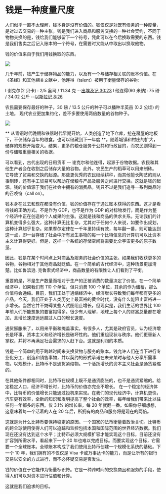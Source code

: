 # 钱是一种度量尺度

人们似乎一直不太理解，钱本身是没有价值的。钱仅仅是对既有债务的一种度量，是对过去交易的一种主张。钱是我们进入商品和服务交换的一种社会契约，不同于物物交换的是，钱给我们能够留下一个符号，凭此可以在今后换取需要的东西。钱是我们售卖之后记入账本的一个符号，在需要时又能从中取出以换取他物。

钱的价值来自于我们用钱换取的东西。

![](https://wx1.sinaimg.cn/large/69703d7fgy1g31twmdiwlj20yi0pqe81.jpg)

几千年前，钱产生于储存物品的能力，以及有一个与储存相关联的账本价值。在《圣经》和其他相关文献中，他连得（talent）被用于衡量储存的谷物:

l 谢克尔(2 贝卡) : 2/5 盎司 / 11.34 克 --[出埃及记 30:23](https://biblehub.com/exodus/30-23.htm)
l 他连得(60 米纳): 75 磅 / 34.02 公斤 --[以斯拉记 8:26](https://biblehub.com/ezra/8-26.htm)

农民需要保存最好的种子，30 磅 / 13.5 公斤的种子可以播种半英亩 (0.2 公顷) 的土地。 现代农业更加集约化，差不多要使用两倍数量的谷物种子。

![](https://wx1.sinaimg.cn/large/69703d7fgy1g31tx7d4ooj20yi0ku7wh.jpg)

** 从青铜时代晚期和铁器时代早期开始，人类创造了地下仓库，挖在房屋的地板下，不仅储存当年的粮食，也可以储藏到下一年度 **。随着城镇和村庄的扩大，储存的规模开始变大。结果，更多的粮仓服务于公共和行政目的，而农民则得到一份与储粮重量相关的收据。

可以看到，古代出现的日用货币 -- 谢克尔和他连得，起源于谷物收据。农民和其他生产者会在收割之后储存大量的谷物。此外，农民生产的稻草可以用来制砖。 它导致了贸易和交换的起源。那些更优秀的农民继续耕种，而其他擅长陶艺的则从事制砖，还有手工贸易可以帮助在储粮与产品及服务之间进行交换。这就是钱的起源。钱的价值源于我们在社会中拥有的消费品。钱只不过是我们追寻一系列商品时的召唤符（call on）。

钱本身在过去和现在都没有价值，钱的价值存在于通过账本获得的东西。这才是看待钱的正确方式。不是作为 GDP，也不是作为 GDP 的对标物发行，而是作为整个经济中正在创造的个人成果的主张。这就是钱和商品的供求关系。无论我们的计算机变得多么强大，这种计算无比复杂，尤其对于任何个人来说，如要作出规划，这种计算超乎复杂。如果摩尔定律在一千年里持续有效，每年翻一番，则可能达到这一点，即一台存储了社会中所有发生事物的每一个比特信息的计算机可以比资本主义计算得更好。但是，这样一个系统的存储空间将需要比全宇宙更多的原子数量。

因此，钱是在某个时间点上对商品及服务的社会价值的主张。如果我们收获更多的谷物，谷物相对于其他商品就贬值。在一个简单的古代经济中，这种场景更加清楚。比如鲁滨逊. 克鲁索式经济中，商品数量的有限性让人们看到了平衡。

重要的是，不是生产数量而相对于生产的正被消费的数量决定了价值。在一个简单经济中，如果我们有 110 个单位，但只消费 100 个单位，其余的作为储蓄，那么价值将会通缩。目前，我们正处于通缩经济中，经济增长导致我们每年都有更多的产品。今天，我们正处于人类历史上最富裕的黄金时代，没有什么能阻止富裕进一步增长。当然它并不妨碍某些人试图阻止增长，但现实是，我们生活的世界比 100 年前人们所能想象的要富裕得多。很少有人理解，地球上每个人的财富总量都在增加，且增长速度远远超过人口的增长速度。

通货膨胀来了，以用来平衡和掩盖事实。有很多人，尤其是政府官员，认为经济增长是坏事，资本主义和经济增长是破坏性的。他们重组现状与秩序。他们更替新人掌权，并将不再满足社会需求的人赶下台。这就是利润的本质。

钱是一个简单的用于跨越时间来交换货物与服务的账本。钱允许人们在当下进行专业化分工、创造和销售事物，并以契约的形式承诺在未来某时与他人分享所需事物。以规模计，比特币不是通货紧缩物。一个活跃增长的资本主义社会是通货紧缩的。

在其他条件都相同时，比特币在规模上既不是通货膨胀的，也不是通货紧缩的。给定稳定人口，经济不增长时，比特币的价值亦完全不增长。 在一个稳定的经济体中，比特币的价值增长只能通过投机来实现。在我们的现代经济中，计算机更快，汽车更有效率，全新的知识和发明提高了整个社会的效率，每年给我们带来比以往任何一年都多的东西。仅 3.1% 的增长率，每 20 年就翻一番。如果你仔细想想，这意味着每一个活着的人在 20 年后，所拥有的商品和服务将是现在的两倍。

这就是为什么比特币要保持稳定的原因。一个国家的法币衡量着政治关切。比特币的跨全球使用使得人们可以追踪和监控包括本国和国际范围的世界经济数据。我们现在还没有达到这个水平；比特币必须大规模扩容才能实现这个目标，目前还没有扩容到所需水平，看起来下一个 20 年也难以完成目标。而要实现这个目标，它需要一个全球账本。全球账本构成了我们使用比特币创建一个规模化系统的基础。下一个 10 年，我们拥有的不仅仅是 Visa 卡或万事达卡的能力，而是让所有的银行交易以安全的方式进行，而不必怀疑交易是否发生。

钱的价值在于它能作为衡量标识符。它是一种跨时间的交换商品和服务的手段，使得人们可以对资本进行估值和计算。

这就是我们追求的目标。
